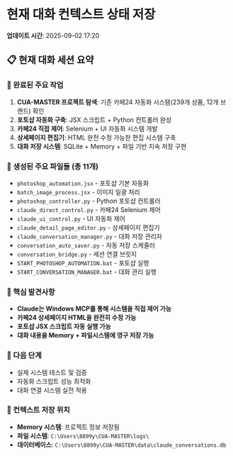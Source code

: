 # 현재 대화 컨텍스트 상태 저장
**업데이트 시간**: 2025-09-02 17:20

## 📋 현재 대화 세션 요약

### 🎯 완료된 주요 작업
1. **CUA-MASTER 프로젝트 탐색**: 기존 카페24 자동화 시스템(239개 상품, 12개 브랜드) 확인
2. **포토샵 자동화 구축**: JSX 스크립트 + Python 컨트롤러 완성
3. **카페24 직접 제어**: Selenium + UI 자동화 시스템 개발
4. **상세페이지 편집기**: HTML 완전 수정 가능한 편집 시스템 구축
5. **대화 저장 시스템**: SQLite + Memory + 파일 기반 지속 저장 구현

### 📁 생성된 주요 파일들 (총 11개)
- `photoshop_automation.jsx` - 포토샵 기본 자동화
- `batch_image_process.jsx` - 이미지 일괄 처리
- `photoshop_controller.py` - Python 포토샵 컨트롤러
- `claude_direct_control.py` - 카페24 Selenium 제어
- `claude_ui_control.py` - UI 자동화 제어
- `claude_detail_page_editor.py` - 상세페이지 편집기 
- `claude_conversation_manager.py` - 대화 저장 관리자
- `conversation_auto_saver.py` - 자동 저장 스케줄러
- `conversation_bridge.py` - 세션 연결 브릿지
- `START_PHOTOSHOP_AUTOMATION.bat` - 포토샵 실행
- `START_CONVERSATION_MANAGER.bat` - 대화 관리 실행

### 🔑 핵심 발견사항
- **Claude는 Windows MCP를 통해 시스템을 직접 제어 가능**
- **카페24 상세페이지 HTML을 완전히 수정 가능**
- **포토샵 JSX 스크립트 자동 실행 가능**
- **대화 내용을 Memory + 파일시스템에 영구 저장 가능**

### 🚀 다음 단계
- 실제 시스템 테스트 및 검증
- 자동화 스크립트 성능 최적화
- 대화 연결 시스템 실전 적용

### 💾 컨텍스트 저장 위치
- **Memory 시스템**: 프로젝트 정보 저장됨
- **파일 시스템**: `C:\Users\8899y\CUA-MASTER\logs\`
- **데이터베이스**: `C:\Users\8899y\CUA-MASTER\data\claude_conversations.db`
